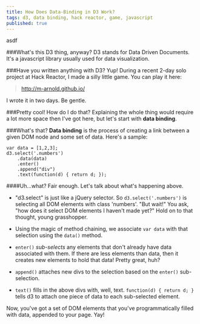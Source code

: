 ```yaml
---
title: How Does Data-Binding in D3 Work?
tags: d3, data binding, hack reactor, game, javascript
published: true
---
```


asdf

###What's this D3 thing, anyway?
D3 stands for Data Driven Documents. It's a javascript library usually used for data visualization.

###Have you written anything with D3?
Yup! During a recent 2-day solo project at Hack Reactor, I made a silly little game. You can play it here:
>http://m-arnold.github.io/

I wrote it in two days. Be gentle.

###Pretty cool! How do I do that?
Explaining the whole thing would require a lot more space then I've got here, but let's start with **data binding**.

###What's that?
**Data binding** is the process of creating a link between a given DOM node and some set of data. Here's a sample:
```
var data = [1,2,3];
d3.select('.numbers')
    .data(data)
    .enter()
    .append("div")
    .text(function(d) { return d; });
```
####Uh...what?
Fair enough. Let's talk about what's happening above.
 
* "d3.select" is  just like a jQuery selector. So `d3.select('.numbers')` is selecting all DOM elements with class 'numbers'. "But wait!" You ask, "how does it select DOM elements I haven't made yet?" Hold on to that thought, young grasshopper. 

* Using the magic of method chaining, we associate `var data` with that selection using the `data()` method.

* `enter()` *sub-selects* any elements that don't already have data associated with them. If there are less elements than data, then it creates new elements to hold that data! Pretty great, huh? 

* `append()` attaches new divs to the selection based on the `enter()` sub-selection.

* `text()` fills in the above divs with, well, text. `function(d) { return d; }` tells d3 to attach one piece of data to each sub-selected element.

Now, you've got a set of DOM elements that you've programmatically filled with data, appended to your page. Yay!
